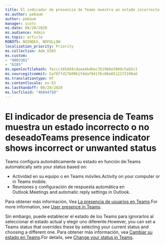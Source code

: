 ```yaml
---
title: El indicador de presencia de Teams muestra un estado incorrecto o no deseado
ms.author: pebaum
author: pebaum
manager: scotv
ms.date: 08/20/2020
ms.audience: Admin
ms.topic: article
ROBOTS: NOINDEX, NOFOLLOW
localization_priority: Priority
ms.collection: Adm_O365
ms.custom:
- "9003301"
- "6205"
ms.openlocfilehash: feccc165dd4cdaea4b4bec7b19b6e3909c5ab5c1
ms.sourcegitcommit: 5a76ffd17b09b1f4daf041fbc08a6512172198a6
ms.translationtype: HT
ms.contentlocale: es-ES
ms.lasthandoff: 08/20/2020
ms.locfileid: "46844750"
---
```

# <a name="teams-presence-indicator-shows-incorrect-or-unwanted-status"></a><span data-ttu-id="6c1d9-102">El indicador de presencia de Teams muestra un estado incorrecto o no deseado</span><span class="sxs-lookup"><span data-stu-id="6c1d9-102">Teams presence indicator shows incorrect or unwanted status</span></span>

<span data-ttu-id="6c1d9-103">Teams configura automáticamente su estado en función de:</span><span class="sxs-lookup"><span data-stu-id="6c1d9-103">Teams automatically sets your status based on:</span></span>

- <span data-ttu-id="6c1d9-104">Actividad en su equipo o en Teams móviles.</span><span class="sxs-lookup"><span data-stu-id="6c1d9-104">Activity on your computer or in Teams mobile.</span></span>
- <span data-ttu-id="6c1d9-105">Reuniones y configuración de respuesta automática en Outlook.</span><span class="sxs-lookup"><span data-stu-id="6c1d9-105">Meetings and automatic reply settings in Outlook.</span></span>

<span data-ttu-id="6c1d9-106">Para obtener más información, Vea [La presencia de usuarios en Teams](https://docs.microsoft.com/microsoftteams/presence-admins).</span><span class="sxs-lookup"><span data-stu-id="6c1d9-106">For more information, see [User presence in Teams](https://docs.microsoft.com/microsoftteams/presence-admins).</span></span>  

<span data-ttu-id="6c1d9-107">Sin embargo, puede establecer el estado de los Teams para ignorarlos al seleccionar el estado actual y elegir uno diferente.</span><span class="sxs-lookup"><span data-stu-id="6c1d9-107">However, you can set a Teams status that overrides these by selecting your current status and choosing a different one.</span></span> <span data-ttu-id="6c1d9-108">Para obtener más información, vea [Cambiar su estado en Teams](https://support.microsoft.com/office/change-your-status-in-teams-ce36ed14-6bc9-4775-a33e-6629ba4ff78e).</span><span class="sxs-lookup"><span data-stu-id="6c1d9-108">For details, see [Change your status in Teams](https://support.microsoft.com/office/change-your-status-in-teams-ce36ed14-6bc9-4775-a33e-6629ba4ff78e).</span></span>